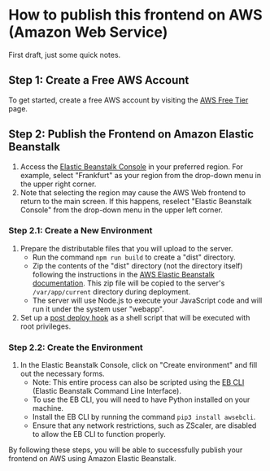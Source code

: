 # How to publish this frontend on AWS (Amazon Web Service)

First draft, just some quick notes.


## Step 1: Create a Free AWS Account
To get started, create a free AWS account by visiting the [AWS Free Tier](https://aws.amazon.com/free) page.

## Step 2: Publish the Frontend on Amazon Elastic Beanstalk
1. Access the [Elastic Beanstalk Console](https://console.aws.amazon.com/elasticbeanstalk/home) in your preferred region. For example, select "Frankfurt" as your region from the drop-down menu in the upper right corner.
2. Note that selecting the region may cause the AWS Web frontend to return to the main screen. If this happens, reselect "Elastic Beanstalk Console" from the drop-down menu in the upper left corner.

### Step 2.1: Create a New Environment
1. Prepare the distributable files that you will upload to the server.
   - Run the command `npm run build` to create a "dist" directory.
   - Zip the contents of the "dist" directory (not the directory itself) following the instructions in the [AWS Elastic Beanstalk documentation](https://docs.aws.amazon.com/elasticbeanstalk/latest/dg/applications-sourcebundle.html). This zip file will be copied to the server's `/var/app/current` directory during deployment.
   - The server will use Node.js to execute your JavaScript code and will run it under the system user "webapp".
2. Set up a [post deploy hook](https://aws.amazon.com/blogs/devops/understanding-the-aws-elastic-beanstalk-deployment-process-part-3-post-deploy-actions/) as a shell script that will be executed with root privileges.

### Step 2.2: Create the Environment
1. In the Elastic Beanstalk Console, click on "Create environment" and fill out the necessary forms.
   - Note: This entire process can also be scripted using the [EB CLI](https://docs.aws.amazon.com/elasticbeanstalk/latest/dg/eb-cli3.html) (Elastic Beanstalk Command Line Interface).
   - To use the EB CLI, you will need to have Python installed on your machine.
   - Install the EB CLI by running the command `pip3 install awsebcli`.
   - Ensure that any network restrictions, such as ZScaler, are disabled to allow the EB CLI to function properly.

By following these steps, you will be able to successfully publish your frontend on AWS using Amazon Elastic Beanstalk.
